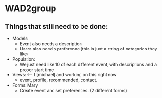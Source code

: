 # WAD2group

## Things that still need to be done:
- Models:  
  - Event also needs a description
  - Users also need a preference (this is just a string of categories they like)
- Population:  
  - We just need like 10 of each different event, with descriptions and a proper start time.
- Views: <-- I [michael] and working on this right now
  - event, profile, recommended, contact.
- Forms: Mary
  - Create event and set preferences. (2 different forms)
